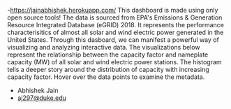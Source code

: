 -https://jainabhishek.herokuapp.com/
This dashboard is made using only open source tools! The data is sourced from EPA's Emissions & Generation Resource Integrated Database (eGRID) 2018. It represents the performance characterisitics of almost all solar and wind electric power generated in the United States. Through this dasboard, we can manifest a powerful way of visualizing and analyzing interactive data. The visualizations below represent the relationship between the capacity factor and nameplate capacity (MW) of all solar and wind electric power stations. The histogram tells a deeper story around the distribution of capacity with increasing capacity factor. Hover over the data points to examine the metadata.

- Abhishek Jain
- aj297@duke.edu
